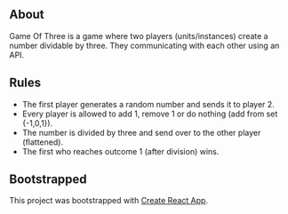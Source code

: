 ## About
Game Of Three is a game where two players (units/instances) create a number dividable by three. They communicating with each other using an API.

## Rules
- The first player generates a random number and sends it to player 2.
- Every player is allowed to add 1, remove 1 or do nothing (add from set {-1,0,1}).
- The number is divided by three and send over to the other player (flattened).
- The first who reaches outcome 1 (after division) wins.

## Bootstrapped
This project was bootstrapped with [Create React App](https://github.com/facebookincubator/create-react-app).
